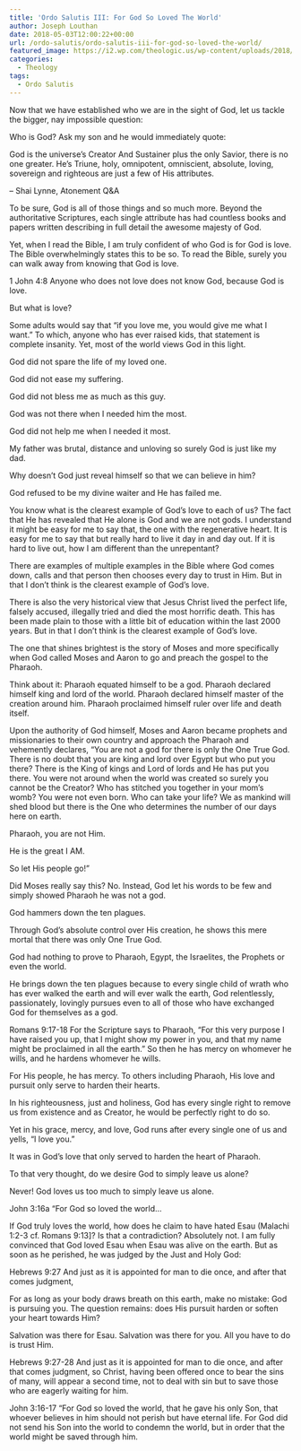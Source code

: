 ```yaml
---
title: 'Ordo Salutis III: For God So Loved The World'
author: Joseph Louthan
date: 2018-05-03T12:00:22+00:00
url: /ordo-salutis/ordo-salutis-iii-for-god-so-loved-the-world/
featured_image: https://i2.wp.com/theologic.us/wp-content/uploads/2018/04/moses.jpg?resize=825%2C510
categories:
  - Theology
tags:
  - Ordo Salutis
---
```

Now that we have established who we are in the sight of God, let us tackle the bigger, nay impossible question:

Who is God? Ask my son and he would immediately quote:

God is the universe’s Creator And Sustainer plus the only Savior, there is no one greater. He’s Triune, holy, omnipotent, omniscient, absolute, loving, sovereign and righteous are just a few of His attributes.
  
&#8211; Shai Lynne, Atonement Q&A

To be sure, God is all of those things and so much more. Beyond the authoritative Scriptures, each single attribute has had countless books and papers written describing in full detail the awesome majesty of God.

Yet, when I read the Bible, I am truly confident of who God is for God is love. The Bible overwhelmingly states this to be so. To read the Bible, surely you can walk away from knowing that God is love.

1 John 4:8 Anyone who does not love does not know God, because God is love.

But what is love?

Some adults would say that &#8220;if you love me, you would give me what I want.&#8221; To which, anyone who has ever raised kids, that statement is complete insanity. Yet, most of the world views God in this light.

God did not spare the life of my loved one.

God did not ease my suffering.

God did not bless me as much as this guy.

God was not there when I needed him the most.

God did not help me when I needed it most.

My father was brutal, distance and unloving so surely God is just like my dad.

Why doesn&#8217;t God just reveal himself so that we can believe in him?

God refused to be my divine waiter and He has failed me.

You know what is the clearest example of God&#8217;s love to each of us? The fact that He has revealed that He alone is God and we are not gods. I understand it might be easy for me to say that, the one with the regenerative heart. It is easy for me to say that but really hard to live it day in and day out. If it is hard to live out, how I am different than the unrepentant?

There are examples of multiple examples in the Bible where God comes down, calls and that person then chooses every day to trust in Him. But in that I don&#8217;t think is the clearest example of God&#8217;s love.

There is also the very historical view that Jesus Christ lived the perfect life, falsely accused, illegally tried and died the most horrific death. This has been made plain to those with a little bit of education within the last 2000 years. But in that I don&#8217;t think is the clearest example of God&#8217;s love.

The one that shines brightest is the story of Moses and more specifically when God called Moses and Aaron to go and preach the gospel to the Pharaoh.

Think about it: Pharaoh equated himself to be a god. Pharaoh declared himself king and lord of the world. Pharaoh declared himself master of the creation around him. Pharaoh proclaimed himself ruler over life and death itself.

Upon the authority of God himself, Moses and Aaron became prophets and missionaries to their own country and approach the Pharaoh and vehemently declares, &#8220;You are not a god for there is only the One True God. There is no doubt that you are king and lord over Egypt but who put you there? There is the King of kings and Lord of lords and He has put you there. You were not around when the world was created so surely you cannot be the Creator? Who has stitched you together in your mom&#8217;s womb? You were not even born. Who can take your life? We as mankind will shed blood but there is the One who determines the number of our days here on earth.

Pharaoh, you are not Him.

He is the great I AM.

So let His people go!&#8221;

Did Moses really say this? No. Instead, God let his words to be few and simply showed Pharaoh he was not a god.

God hammers down the ten plagues.

Through God&#8217;s absolute control over His creation, he shows this mere mortal that there was only One True God.

God had nothing to prove to Pharaoh, Egypt, the Israelites, the Prophets or even the world.

He brings down the ten plagues because to every single child of wrath who has ever walked the earth and will ever walk the earth, God relentlessly, passionately, lovingly pursues even to all of those who have exchanged God for themselves as a god.

Romans 9:17-18 For the Scripture says to Pharaoh, “For this very purpose I have raised you up, that I might show my power in you, and that my name might be proclaimed in all the earth.” So then he has mercy on whomever he wills, and he hardens whomever he wills.

For His people, he has mercy. To others including Pharaoh, His love and pursuit only serve to harden their hearts.

In his righteousness, just and holiness, God has every single right to remove us from existence and as Creator, he would be perfectly right to do so.

Yet in his grace, mercy, and love, God runs after every single one of us and yells, &#8220;I love you.&#8221;

It was in God&#8217;s love that only served to harden the heart of Pharaoh.

To that very thought, do we desire God to simply leave us alone?

Never! God loves us too much to simply leave us alone.

John 3:16a “For God so loved the world&#8230;

If God truly loves the world, how does he claim to have hated Esau (Malachi 1:2-3 cf. Romans 9:13]? Is that a contradiction? Absolutely not. I am fully convinced that God loved Esau when Esau was alive on the earth. But as soon as he perished, he was judged by the Just and Holy God:

Hebrews 9:27 And just as it is appointed for man to die once, and after that comes judgment,

For as long as your body draws breath on this earth, make no mistake: God is pursuing you. The question remains: does His pursuit harden or soften your heart towards Him?

Salvation was there for Esau. Salvation was there for you. All you have to do is trust Him.

Hebrews 9:27-28 And just as it is appointed for man to die once, and after that comes judgment, so Christ, having been offered once to bear the sins of many, will appear a second time, not to deal with sin but to save those who are eagerly waiting for him.

John 3:16-17 &#8220;For God so loved the world, that he gave his only Son, that whoever believes in him should not perish but have eternal life. For God did not send his Son into the world to condemn the world, but in order that the world might be saved through him.